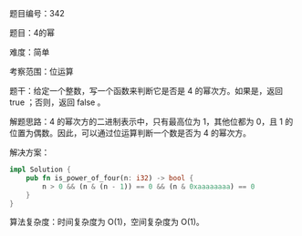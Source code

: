 题目编号：342

题目：4的幂

难度：简单

考察范围：位运算

题干：给定一个整数，写一个函数来判断它是否是 4 的幂次方。如果是，返回 true ；否则，返回 false 。

解题思路：4 的幂次方的二进制表示中，只有最高位为 1，其他位都为 0，且 1 的位置为偶数。因此，可以通过位运算判断一个数是否为 4 的幂次方。

解决方案：

```rust
impl Solution {
    pub fn is_power_of_four(n: i32) -> bool {
        n > 0 && (n & (n - 1)) == 0 && (n & 0xaaaaaaaa) == 0
    }
}
```

算法复杂度：时间复杂度为 O(1)，空间复杂度为 O(1)。